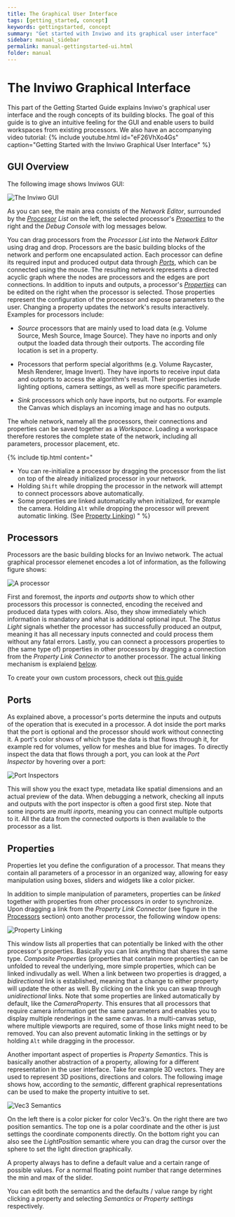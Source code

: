 ```yaml
---
title: The Graphical User Interface
tags: [getting_started, concept]
keywords: gettingstarted, concept
summary: "Get started with Inviwo and its graphical user interface"
sidebar: manual_sidebar
permalink: manual-gettingstarted-ui.html
folder: manual
---
```

# The Inviwo Graphical Interface
This part of the Getting Started Guide explains Inviwo's graphical user interface and the rough concepts
of its building blocks. The goal of this guide is to give an intuitive feeling for the GUI and enable
users to build workspaces from existing processors.
We also have an accompanying video tutorial:
{% include youtube.html id="eF26VhXo4Gs" caption="Getting Started with the Inviwo Graphical User Interface" %}

## GUI Overview
The following image shows Inviwos GUI:

![The Inviwo GUI](images/manual/UI.png)

As you can see, the main area consists of the *Network Editor*,
surrounded by the [*Processor*](#processors) *List* on the left, the selected processor's
[*Properties*](#properties) to the right and the *Debug Console* with log messages below.

You can drag processors from the *Processor List* into the *Network Editor* using drag and drop.
Processors are the basic building blocks of the network and perform one encapsulated action.
Each processor can define its required input and produced output data through [*Ports*](#ports),
which can be connected using the mouse. The resulting network represents a directed acyclic graph where
the nodes are processors and the edges are port connections.
In addition to inputs and outputs, a processor's [*Properties*](#properties) can be edited
on the right when the processor is selected. Those properties represent the configuration of the processor and
expose parameters to the user. Changing a property updates the network's results interactively.
Examples for processors include:

- *Source* processors that are mainly used to load data (e.g. Volume Source, Mesh Source, Image Source).
  They have no inports and only output the loaded data through their outports. The according file location
  is set in a property.

- Processors that perform special algorithms (e.g. Volume Raycaster, Mesh Renderer, Image Invert).
  They have inports to receive input data and outports to access the algorithm's result. Their properties
  include lighting options, camera settings, as well as more specific parameters.

- *Sink* processors which only have inports, but no outports. For example the Canvas which displays an
  incoming image and has no outputs.

The whole network, namely all the processors, their connections and properties can be saved together as a *Workspace*. Loading a workspace therefore restores the complete state of the network, including all parameters, processor placement, etc.

{% include tip.html content="
- You can re-initialize a processor by dragging the processor from the list on top of the already initialized processor in your network.
- Holding `Shift` while dropping the processor in the network will attempt to connect processors above automatically.
- Some properties are linked automatically when initialized, for example the camera. Holding `Alt` while dropping the processor will prevent automatic linking. (See [Property Linking](#properties))
" %}



## Processors
Processors are the basic building blocks for an Inviwo network. The actual graphical processor elemenet encodes a lot of information, as the following figure shows:

![A processor](images/manual/Processor.png)

First and foremost, the *inports and outports* show to which other processors this processor is connected, encoding the received and produced data types with colors. Also, they show immediately which information is mandatory and what is additional optional input.
The *Status Light* signals whether the processor has successfully produced an output, meaning it has all necessary inputs connected and could process them without any fatal errors.
Lastly, you can connect a processors properties to (the same type of) properties in other processors by dragging a connection from the *Property Link Connector* to another processor. The actual linking mechanism is explaiend [below](#properties).

To create your own custom processors, check out [this guide](manual-devguide-build-processor)

## Ports
As explained above, a processor's ports determine the inputs and outputs of the operation that is executed in a processor. A dot inside the port marks that the port is optional and the processor should work without connecting it. A port's color shows of which type the data is that flows through it, for example red for volumes, yellow for meshes and blue for images. To directly inspect the data that flows through a port, you can look at the *Port Inspector* by hovering over a port:

![Port Inspectors](images/manual/PortInspector.png)

This will show you the exact type, metadata like spatial dimensions and an actual preview of the data. When debugging a network, checking all inputs and outputs with the port inspector is often a good first step.
Note that some inports are *multi inports*, meaning you can connect multiple outports to it. All the data from the connected outports is then available to the processor as a list.

## Properties
Properties let you define the configuration of a processor. That means they contain all parameters of a processor in an organized way, allowing for easy manipulation using boxes, sliders and widgets like a color picker.

In addition to simple manipulation of parameters, properties can be *linked* together with properties from other processors in order to synchronize. Upon dragging a link from the *Property Link Connector* (see figure in the [Processors](#processors) section) onto another processor, the following window opens:

![Property Linking](images/manual/PropertyLinks.png)

This window lists all properties that can potentially be linked with the other processor's properties. Basically you can link anything that shares the same type. *Composite Properties* (properties that contain more properties) can be unfolded to reveal the underlying, more simple properties, which can be linked indivudally as well. When a link between two properties is dragged, a *bidirectional* link is established, meaning that a change to either property will update the other as well. By clicking on the link you can swap through *unidirectional* links. Note that some properties are linked automatically by default, like the *CameraProperty*. This ensures that all processors that require camera information get the same parameters and enables you to display multiple renderings in the same canvas. In a multi-canvas setup, where multiple viewports are required, some of those links might need to be removed. You can also prevent automatic linking in the settings or by holding `Alt` while dragging in the processor.

Another important aspect of properties is *Property Semantics*. This is basically another abstraction of a property, allowing for a different representation in the user interface. Take for example 3D vectors. They are used to represent 3D positions, directions and colors. The following image shows how, according to the *semantic*, different graphical representations can be used to make the property intuitive to set.

![Vec3 Semantics](images/manual/PropertySemanticsMerged.png)

On the left there is a color picker for color Vec3's. On the right there are two position semantics. The top one is a polar coordinate and the other is just settings the coordinate components directly.
On the bottom right you can also see the *LightPosition* semantic where you can drag the cursor over the sphere to set the light direction graphically.

A property always has to define a default value and a certain range of possible values. For a normal floating point number that range determines the min and max of the slider.

You can edit both the semantics and the defaults / value range by right clicking a property and selecting *Semantics* or *Property settings* respectively.
